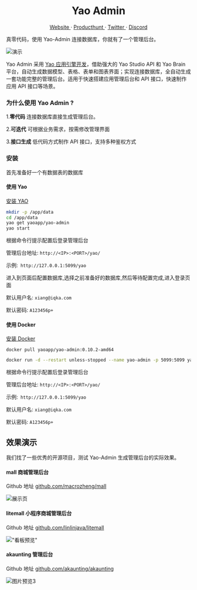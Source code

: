 <p align="center">
    <h1 align="center">Yao Admin</h1>
</p>
<p align="center">
  <a aria-label="website" href="https://yaoapps.com" target="_blank">
    Website
  </a>
  ·
  <a aria-label="producthunt" href="https://www.producthunt.com/posts/yao-app-engine" target="_blank">
    Producthunt
  </a>
  ·
  <a aria-label="twitter" href="https://twitter.com/YaoApp" target="_blank">
    Twitter
  </a>
  ·
  <a aria-label="discord" href="https://discord.gg/nsKmCXwvxU" target="_blank">
    Discord
  </a>
</p>

真零代码，使用 Yao-Admin 连接数据库，你就有了一个管理后台。

![演示](https://release-bj-1252011659.cos.ap-beijing.myqcloud.com/docs/yao-admin/%E6%80%BB%E9%A2%84%E8%A7%88.gif)

Yao Admin 采用 <a href="https://github.com/YaoApp/yao">Yao 应用引擎开发</a>，借助强大的 Yao Studio API 和 Yao Brain 平台，自动生成数据模型、表格、表单和图表界面；实现连接数据库，全自动生成一套功能完整的管理后台。适用于快速搭建应用管理后台和 API 接口，快速制作应用 API 接口等场景。

### 为什么使用 Yao Admin ?

1.**零代码** 连接数据库直接生成管理后台。

2.**可迭代** 可根据业务需求，按需修改管理界面

3.**接口生成** 低代码方式制作 API 接口，支持多种鉴权方式

### 安装

首先准备好一个有数据表的数据库

#### 使用 Yao



[安装 YAO](https://yaoapps.com/doc/%E4%BB%8B%E7%BB%8D/%E5%AE%89%E8%A3%85%E8%B0%83%E8%AF%95)

```bash
mkdir -p /app/data
cd /app/data
yao get yaoapp/yao-admin
yao start
```

根据命令行提示配置后登录管理后台

管理后台地址: `http://<IP>:<PORT>/yao/`

示例:` http://127.0.0.1:5099/yao`

进入到页面后配置数据库,选择之前准备好的数据库,然后等待配置完成,进入登录页面

默认用户名: `xiang@iqka.com`

默认密码: `A123456p+`

#### 使用 Docker

[安装 Docker](https://docs.docker.com/get-docker/)

```
docker pull yaoapp/yao-admin:0.10.2-amd64
```

```bash
docker run -d --restart unless-stopped --name yao-admin -p 5099:5099 yaoapp/yao-admin:0.10.2-amd64
```

根据命令行提示配置后登录管理后台

管理后台地址: `http://<IP>:<PORT>/yao/`

示例:` http://127.0.0.1:5099/yao`

默认用户名: `xiang@iqka.com`

默认密码: `A123456p+`

## 效果演示

我们找了一些优秀的开源项目，测试 Yao-Admin 生成管理后台的实际效果。

#### mall 商城管理后台

Github 地址 [github.com/macrozheng/mall](https://github.com/macrozheng/mall)

![展示页](https://release-bj-1252011659.cos.ap-beijing.myqcloud.com/docs/yao-admin/mall%E9%A2%84%E8%A7%88.gif)

#### litemall 小程序商城管理后台

Github 地址 [github.com/linlinjava/litemall](https://github.com/linlinjava/litemall)

!["看板预览"](https://release-bj-1252011659.cos.ap-beijing.myqcloud.com/docs/yao-admin/litemall%E9%A2%84%E8%A7%88.gif)

#### akaunting 管理后台

Github 地址 [github.com/akaunting/akaunting](https://github.com/akaunting/akaunting)

![图片预览3](https://release-bj-1252011659.cos.ap-beijing.myqcloud.com/docs/yao-admin/akaunting%E9%A2%84%E8%A7%88%E5%9B%BE.gif)
